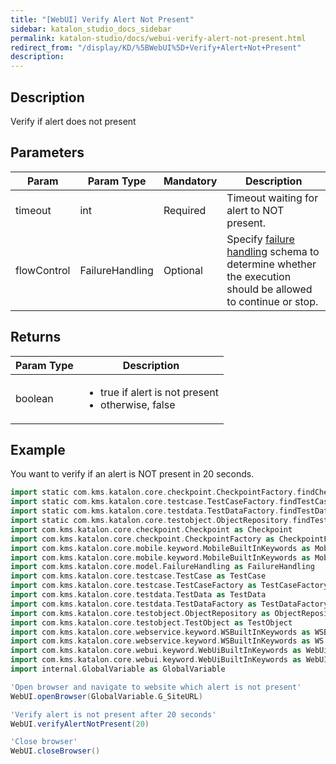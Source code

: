 ```yaml
---
title: "[WebUI] Verify Alert Not Present" 
sidebar: katalon_studio_docs_sidebar
permalink: katalon-studio/docs/webui-verify-alert-not-present.html 
redirect_from: "/display/KD/%5BWebUI%5D+Verify+Alert+Not+Present" 
description: 
---
```

Description
-----------

Verify if alert does not present

Parameters
----------

| Param | Param Type | Mandatory | Description |
| --- | --- | --- | --- |
| timeout | int | Required | Timeout waiting for alert to NOT present. |
| flowControl | FailureHandling | Optional | Specify [failure handling](/x/qAAM) schema to determine whether the execution should be allowed to continue or stop. |

Returns
-------

<table><thead><tr><th>Param Type</th><th>Description</th></tr></thead><tbody><tr><td>boolean</td><td><ul><li>true if alert is not present</li><li>otherwise, false</li></ul></td></tr></tbody></table>

Example
-------

You want to verify if an alert is NOT present in 20 seconds.

```groovy
import static com.kms.katalon.core.checkpoint.CheckpointFactory.findCheckpoint
import static com.kms.katalon.core.testcase.TestCaseFactory.findTestCase
import static com.kms.katalon.core.testdata.TestDataFactory.findTestData
import static com.kms.katalon.core.testobject.ObjectRepository.findTestObject
import com.kms.katalon.core.checkpoint.Checkpoint as Checkpoint
import com.kms.katalon.core.checkpoint.CheckpointFactory as CheckpointFactory
import com.kms.katalon.core.mobile.keyword.MobileBuiltInKeywords as MobileBuiltInKeywords
import com.kms.katalon.core.mobile.keyword.MobileBuiltInKeywords as Mobile
import com.kms.katalon.core.model.FailureHandling as FailureHandling
import com.kms.katalon.core.testcase.TestCase as TestCase
import com.kms.katalon.core.testcase.TestCaseFactory as TestCaseFactory
import com.kms.katalon.core.testdata.TestData as TestData
import com.kms.katalon.core.testdata.TestDataFactory as TestDataFactory
import com.kms.katalon.core.testobject.ObjectRepository as ObjectRepository
import com.kms.katalon.core.testobject.TestObject as TestObject
import com.kms.katalon.core.webservice.keyword.WSBuiltInKeywords as WSBuiltInKeywords
import com.kms.katalon.core.webservice.keyword.WSBuiltInKeywords as WS
import com.kms.katalon.core.webui.keyword.WebUiBuiltInKeywords as WebUiBuiltInKeywords
import com.kms.katalon.core.webui.keyword.WebUiBuiltInKeywords as WebUI
import internal.GlobalVariable as GlobalVariable

'Open browser and navigate to website which alert is not present'
WebUI.openBrowser(GlobalVariable.G_SiteURL)

'Verify alert is not present after 20 seconds'
WebUI.verifyAlertNotPresent(20)

'Close browser'
WebUI.closeBrowser()
```